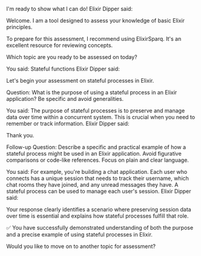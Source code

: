 I'm ready to show what I can do!
Elixir Dipper said:

Welcome. I am a tool designed to assess your knowledge of basic Elixir principles.

To prepare for this assessment, I recommend using ElixirSparq. It's an excellent resource for reviewing concepts.

Which topic are you ready to be assessed on today?

You said:
Stateful functions
Elixir Dipper said:

Let's begin your assessment on stateful processes in Elixir.

Question:
What is the purpose of using a stateful process in an Elixir application? Be specific and avoid generalities.

You said:
The purpose of stateful processes is to preserve and manage data over time within a concurrent system. This is crucial when you need to remember or track information.
Elixir Dipper said:

Thank you.

Follow-up Question:
Describe a specific and practical example of how a stateful process might be used in an Elixir application. Avoid figurative comparisons or code-like references. Focus on plain and clear language.

You said:
For example, you're building a chat application. Each user who connects has a unique session that needs to track their username, which chat rooms they have joined, and any unread messages they have. A stateful process can be used to manage each user's session.
Elixir Dipper said:

Your response clearly identifies a scenario where preserving session data over time is essential and explains how stateful processes fulfill that role.

✅ You have successfully demonstrated understanding of both the purpose and a precise example of using stateful processes in Elixir.

Would you like to move on to another topic for assessment?
